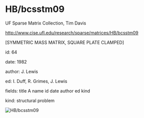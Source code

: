 # HB/bcsstm09

 UF Sparse Matrix Collection, Tim Davis

 http://www.cise.ufl.edu/research/sparse/matrices/HB/bcsstm09

 [SYMMETRIC MASS MATRIX, SQUARE PLATE CLAMPED]

 id: 64

 date: 1982

 author: J. Lewis

 ed: I. Duff, R. Grimes, J. Lewis

 fields: title A name id date author ed kind

 kind: structural problem

![HB/bcsstm09](http://yifanhu.net/GALLERY/GRAPHS/GIF_SMALL/HB@bcsstm09.gif)
